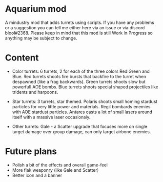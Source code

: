 # Aquarium mod
A mindustry mod that adds turrets using scripts. If you have any problems or a suggestion you can tell me either here via an issue or via discord blool#2368. Please keep in mind that this mod is still Work In Progress so anything may be subject to change.

# Content

- Color turrets:
6 turrets, 2 for each of the three colors Red Green and Blue.
Red turrets shoots fire bursts that backfire to the turret when despawned (like a frag backwards).
Green turrets shoots slow but powerfull AOE bombs.
Blue turrets shoots special shaped projectiles like tridents and harpoons.

- Star turrets:
3 turrets, star themed.
Polaris shoots small homing stardust particles for very little power and materials.
Regil bombards enemies with AOE stardust particles.
Antares casts a lot of small lasers around itself with a massive laser occasionaly.

- Other turrets:
Gale - a Scatter upgrade that focuses more on single target damage over group damage, can only target airbone enemies.

# Future plans

- Polish a bit of the effects and overall game-feel
- More flak weaponry (like Gale and Scatter)
- Better icon and a banner
